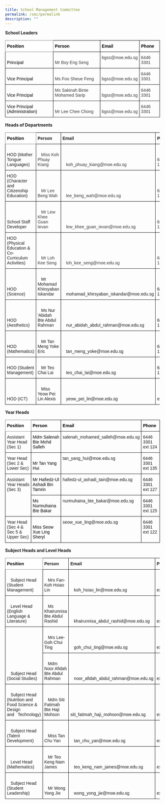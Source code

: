 ```yaml
---
title: School Management Committee
permalink: /smc/permalink
description: ""
---
```

**School Leaders**

<style type="text/css">
.tg  {border-collapse:collapse;border-spacing:0;}
.tg td{border-color:black;border-style:solid;border-width:1px;font-family:Arial, sans-serif;font-size:14px;
  overflow:hidden;padding:10px 5px;word-break:normal;}
.tg th{border-color:black;border-style:solid;border-width:1px;font-family:Arial, sans-serif;font-size:14px;
  font-weight:normal;overflow:hidden;padding:10px 5px;word-break:normal;}
.tg .tg-wye5{color:#3A3A3A;text-align:left;vertical-align:bottom}
.tg .tg-nce4{background-color:#ffffff;border-color:inherit;color:#FFF;font-weight:bold;text-align:left;vertical-align:bottom}
.tg .tg-j6zm{font-weight:bold;text-align:left;vertical-align:bottom}
.tg .tg-7zrl{text-align:left;vertical-align:bottom}
.tg .tg-t24n{color:#3A3A3A;text-align:left;vertical-align:top}
</style>
<table class="tg">
<thead>
  <tr>
    <th class="tg-nce4"><span style="font-weight:700;font-style:normal;text-decoration:none;color:black">Position</span></th>
    <th class="tg-j6zm"><span style="font-weight:700;font-style:normal;text-decoration:none;color:black">Person</span></th>
    <th class="tg-j6zm"><span style="font-weight:700;font-style:normal;text-decoration:none;color:black">Email</span> </th>
    <th class="tg-j6zm"><span style="font-weight:700;font-style:normal;text-decoration:none;color:black">Phone</span></th>
  </tr>
</thead>
<tbody>
  <tr>
    <td class="tg-7zrl"><span style="font-weight:400;font-style:normal;text-decoration:none;color:black">Principal</span></td>
    <td class="tg-wye5"><span style="font-weight:400;font-style:normal;text-decoration:none;color:#3A3A3A">Mr Boy Eng Seng </span></td>
    <td class="tg-t24n">bgss@moe.edu.sg</td>
    <td class="tg-t24n">6446 3301</td>
  </tr>
  <tr>
    <td class="tg-7zrl"><span style="font-weight:400;font-style:normal;text-decoration:none;color:black">Vice Principal</span></td>
    <td class="tg-wye5"><span style="font-weight:400;font-style:normal;text-decoration:none;color:#3A3A3A">Ms Foo Sheue Feng</span></td>
    <td class="tg-wye5"><span style="font-weight:400;font-style:normal;text-decoration:none;color:#3A3A3A">bgss@moe.edu.sg</span></td>
    <td class="tg-t24n">6446 3301</td>
  </tr>
  <tr>
    <td class="tg-7zrl"><span style="font-weight:400;font-style:normal;text-decoration:none;color:black">Vice Principal</span></td>
    <td class="tg-wye5"><span style="font-weight:400;font-style:normal;text-decoration:none;color:#3A3A3A">Ms Sakinah Binte Mohamed Sarip</span></td>
    <td class="tg-wye5"><span style="font-weight:400;font-style:normal;text-decoration:none;color:#3A3A3A">bgss@moe.edu.sg</span></td>
    <td class="tg-t24n">6446 3301</td>
  </tr>
  <tr>
    <td class="tg-7zrl"><span style="font-weight:400;font-style:normal;text-decoration:none;color:black">Vice Principal (Administration)</span></td>
    <td class="tg-wye5"><span style="font-weight:400;font-style:normal;text-decoration:none;color:#3A3A3A">Mr Lee Chee Chong</span></td>
    <td class="tg-wye5"><span style="font-weight:400;font-style:normal;text-decoration:none;color:#3A3A3A">bgss@moe.edu.sg</span></td>
    <td class="tg-t24n">6446 3301</td>
  </tr>
</tbody>
</table>

**Heads of Departments**

<style type="text/css">
.tg  {border-collapse:collapse;border-spacing:0;}
.tg td{border-color:black;border-style:solid;border-width:1px;font-family:Arial, sans-serif;font-size:14px;
  overflow:hidden;padding:10px 5px;word-break:normal;}
.tg th{border-color:black;border-style:solid;border-width:1px;font-family:Arial, sans-serif;font-size:14px;
  font-weight:normal;overflow:hidden;padding:10px 5px;word-break:normal;}
.tg .tg-wye5{color:#3A3A3A;text-align:left;vertical-align:bottom}
.tg .tg-nce4{background-color:#ffffff;border-color:inherit;color:#FFF;font-weight:bold;text-align:left;vertical-align:bottom}
.tg .tg-j6zm{font-weight:bold;text-align:left;vertical-align:bottom}
.tg .tg-7zrl{text-align:left;vertical-align:bottom}
</style>
<table class="tg">
<thead>
  <tr>
    <th class="tg-nce4"><span style="color:#000">Position</span></th>
    <th class="tg-j6zm">Person</th>
    <th class="tg-j6zm">Email </th>
    <th class="tg-j6zm">Phone</th>
  </tr>
</thead>
<tbody>
  <tr>
    <td class="tg-7zrl"><span style="font-weight:inherit;font-style:inherit">HOD (Mother Tongue Languages)</span></td>
    <td class="tg-wye5">&nbsp;&nbsp;&nbsp;<br>&nbsp;&nbsp;&nbsp;Miss Koh Phuay Kiang </td>
    <td class="tg-wye5">&nbsp;&nbsp;&nbsp;<br>&nbsp;&nbsp;&nbsp;koh_phuay_kiang@moe.edu.sg</td>
    <td class="tg-wye5">   <br>   64463301 ext 126</td>
  </tr>
  <tr>
    <td class="tg-7zrl"><span style="font-weight:inherit;font-style:inherit">HOD (Character and Citizenship Education)</span></td>
    <td class="tg-wye5">&nbsp;&nbsp;&nbsp;<br>&nbsp;&nbsp;&nbsp;Mr Lee Beng Wah </td>
    <td class="tg-wye5">&nbsp;&nbsp;&nbsp;<br>&nbsp;&nbsp;&nbsp;lee_beng_wah@moe.edu.sg</td>
    <td class="tg-wye5">   <br>   64463301 ext 133</td>
  </tr>
  <tr>
    <td class="tg-7zrl"><span style="font-weight:inherit;font-style:inherit">School Staff Developer</span></td>
    <td class="tg-wye5">&nbsp;&nbsp;&nbsp;<br>&nbsp;&nbsp;&nbsp;Mr Lew Khee Guan Ievan</td>
    <td class="tg-wye5">&nbsp;&nbsp;&nbsp;<br>&nbsp;&nbsp;&nbsp;lew_khee_guan_ievan@moe.edu.sg</td>
    <td class="tg-wye5">   <br>   64463301   ext 119</td>
  </tr>
  <tr>
    <td class="tg-7zrl"><span style="font-weight:inherit;font-style:inherit">HOD (Physical Education &amp; Co-Curriculum Activities)</span></td>
    <td class="tg-wye5">&nbsp;&nbsp;&nbsp;<br>&nbsp;&nbsp;&nbsp;Mr Loh Kee Seng </td>
    <td class="tg-wye5">&nbsp;&nbsp;&nbsp;<br>&nbsp;&nbsp;&nbsp;loh_kee_seng@moe.edu.sg</td>
    <td class="tg-wye5">   <br>   64463301 ext 169</td>
  </tr>
  <tr>
    <td class="tg-7zrl"><span style="font-weight:inherit;font-style:inherit">HOD (Science)</span></td>
    <td class="tg-7zrl">&nbsp;&nbsp;&nbsp;<br>&nbsp;&nbsp;&nbsp;Mr Mohamad Khirsyaban Iskandar </td>
    <td class="tg-7zrl">&nbsp;&nbsp;&nbsp;<br>&nbsp;&nbsp;&nbsp;mohamad_khirsyaban_iskandar@moe.edu.sg</td>
    <td class="tg-7zrl">   <br>   64463301 ext 121</td>
  </tr>
  <tr>
    <td class="tg-7zrl"><span style="font-weight:inherit;font-style:inherit">HOD (Aesthetics)</span></td>
    <td class="tg-7zrl">&nbsp;&nbsp;&nbsp;<br>&nbsp;&nbsp;&nbsp;Ms Nur 'Abidah Bte Abdul Rahman </td>
    <td class="tg-7zrl">&nbsp;&nbsp;&nbsp;<br>&nbsp;&nbsp;&nbsp;nur_abidah_abdul_rahman@moe.edu.sg</td>
    <td class="tg-7zrl">   <br>   64463301 ext 128</td>
  </tr>
  <tr>
    <td class="tg-7zrl"><span style="font-weight:inherit;font-style:inherit">HOD (Mathematics)</span></td>
    <td class="tg-7zrl">&nbsp;&nbsp;&nbsp;<br>&nbsp;&nbsp;&nbsp;Mr Tan Meng Yoke Eric </td>
    <td class="tg-7zrl">&nbsp;&nbsp;&nbsp;<br>&nbsp;&nbsp;&nbsp;tan_meng_yoke@moe.edu.sg</td>
    <td class="tg-7zrl">   <br>   64463301 ext 131</td>
  </tr>
  <tr>
    <td class="tg-7zrl"><span style="font-weight:inherit;font-style:inherit">HOD (Student Management)</span></td>
    <td class="tg-7zrl">&nbsp;&nbsp;&nbsp;<br>&nbsp;&nbsp;&nbsp;Mr Teo Chai Lai </td>
    <td class="tg-7zrl">&nbsp;&nbsp;&nbsp;<br>&nbsp;&nbsp;&nbsp;teo_chai_lai@moe.edu.sg</td>
    <td class="tg-7zrl">   <br>   64463301 ext 123</td>
  </tr>
  <tr>
    <td class="tg-7zrl"><span style="font-weight:inherit;font-style:inherit">HOD (ICT)</span></td>
    <td class="tg-7zrl">&nbsp;&nbsp;&nbsp;<br>&nbsp;&nbsp;&nbsp;Miss Yeow Pei Lin Alexis </td>
    <td class="tg-7zrl">&nbsp;&nbsp;&nbsp;<br>&nbsp;&nbsp;&nbsp;yeow_pei_lin@moe.edu.sg</td>
    <td class="tg-7zrl">&nbsp;&nbsp;&nbsp;<br>&nbsp;&nbsp;&nbsp;6446&nbsp;&nbsp;&nbsp;3301 ext 120</td>
  </tr>
</tbody>
</table>

**Year Heads**

<style type="text/css">
.tg  {border-collapse:collapse;border-spacing:0;}
.tg td{border-color:black;border-style:solid;border-width:1px;font-family:Arial, sans-serif;font-size:14px;
  overflow:hidden;padding:10px 5px;word-break:normal;}
.tg th{border-color:black;border-style:solid;border-width:1px;font-family:Arial, sans-serif;font-size:14px;
  font-weight:normal;overflow:hidden;padding:10px 5px;word-break:normal;}
.tg .tg-nce4{background-color:#ffffff;border-color:inherit;color:#FFF;font-weight:bold;text-align:left;vertical-align:bottom}
.tg .tg-j6zm{font-weight:bold;text-align:left;vertical-align:bottom}
.tg .tg-0lax{text-align:left;vertical-align:top}
.tg .tg-7zrl{text-align:left;vertical-align:bottom}
</style>
<table class="tg">
<thead>
  <tr>
    <th class="tg-nce4"><span style="font-weight:700;font-style:normal;text-decoration:none;color:black">Position</span></th>
    <th class="tg-j6zm"><span style="font-weight:700;font-style:normal;text-decoration:none;color:black">Person</span></th>
    <th class="tg-j6zm"><span style="font-weight:700;font-style:normal;text-decoration:none;color:black">Email</span> </th>
    <th class="tg-j6zm"><span style="font-weight:700;font-style:normal;text-decoration:none;color:black">Phone</span></th>
  </tr>
</thead>
<tbody>
  <tr>
    <td class="tg-0lax"><span style="font-weight:inherit;font-style:inherit">Assistant Year Head (Sec 1) </span></td>
    <td class="tg-7zrl"><span style="font-weight:400;font-style:normal;text-decoration:none;color:black">Mdm Salenah Bte Mohd Salleh</span></td>
    <td class="tg-0lax">salenah_mohamed_salleh@moe.edu.sg</td>
    <td class="tg-0lax">6446 3301 ext 124</td>
  </tr>
  <tr>
    <td class="tg-0lax"><span style="font-weight:inherit;font-style:inherit">Year Head (Sec 2 &amp; Lower Sec)</span></td>
    <td class="tg-7zrl"><span style="font-weight:400;font-style:normal;text-decoration:none;color:black">Mr Tan Yang Hui</span></td>
    <td class="tg-0lax">tan_yang_hui@moe.edu.sg </td>
    <td class="tg-0lax">6446 3301 ext 135</td>
  </tr>
  <tr>
    <td class="tg-0lax" rowspan="2"><span style="font-weight:inherit;font-style:inherit">Assistant Year Heads (Sec 3)</span></td>
    <td class="tg-7zrl"><span style="font-weight:400;font-style:normal;text-decoration:none;color:black">Mr Hafiedz-Ul Ashadi Bin Tamrin</span></td>
    <td class="tg-0lax">hafiedz-ul_ashadi_tain@moe.edu.sg</td>
    <td class="tg-0lax">6446 3301 ext 127</td>
  </tr>
  <tr>
    <td class="tg-7zrl"><span style="font-weight:400;font-style:normal;text-decoration:none;color:black">Ms Nurmuhaina Bte Bakar</span></td>
    <td class="tg-0lax">nurmuhaina_bte_bakar@moe.edu.sg</td>
    <td class="tg-0lax">6446 3301 ext 125</td>
  </tr>
  <tr>
    <td class="tg-0lax"><span style="font-weight:inherit;font-style:inherit">Year Head (Sec 4 &amp; Sec 5 &amp; Upper Sec)</span></td>
    <td class="tg-7zrl"><span style="font-weight:400;font-style:normal;text-decoration:none;color:black">Miss Seow Xue Ling Sheryl</span></td>
    <td class="tg-0lax">seow_xue_ling@moe.edu.sg</td>
    <td class="tg-0lax">6446 3301 ext 122</td>
  </tr>
</tbody>
</table>

**Subject Heads and Level Heads**
<style type="text/css">
.tg  {border-collapse:collapse;border-spacing:0;}
.tg td{border-color:black;border-style:solid;border-width:1px;font-family:Arial, sans-serif;font-size:14px;
  overflow:hidden;padding:10px 5px;word-break:normal;}
.tg th{border-color:black;border-style:solid;border-width:1px;font-family:Arial, sans-serif;font-size:14px;
  font-weight:normal;overflow:hidden;padding:10px 5px;word-break:normal;}
.tg .tg-v1w0{background-color:#ffffff;border-color:inherit;color:#000000;font-weight:bold;text-align:left;vertical-align:bottom}
.tg .tg-j6zm{font-weight:bold;text-align:left;vertical-align:bottom}
.tg .tg-7zrl{text-align:left;vertical-align:bottom}
</style>
<table class="tg">
<thead>
  <tr>
    <th class="tg-v1w0">Position</th>
    <th class="tg-j6zm">Person</th>
    <th class="tg-j6zm">Email </th>
    <th class="tg-j6zm">Phone</th>
  </tr>
</thead>
<tbody>
  <tr>
    <td class="tg-7zrl">&nbsp;&nbsp;&nbsp;<br>&nbsp;&nbsp;&nbsp;<span style="font-weight:inherit;font-style:inherit">Subject Head (Student Management) </span></td>
    <td class="tg-7zrl">&nbsp;&nbsp;&nbsp;<br>&nbsp;&nbsp;&nbsp;Mrs Fan-Koh Hsiao Lin </td>
    <td class="tg-7zrl">&nbsp;&nbsp;&nbsp;<br>&nbsp;&nbsp;&nbsp;koh_hsiao_lin@moe.edu.sg</td>
    <td class="tg-7zrl">&nbsp;&nbsp;&nbsp;<br>&nbsp;&nbsp;&nbsp;6446&nbsp;&nbsp;&nbsp;3301 ext 211</td>
  </tr>
  <tr>
    <td class="tg-7zrl">&nbsp;&nbsp;&nbsp;<br>&nbsp;&nbsp;&nbsp;<span style="font-weight:inherit;font-style:inherit">Level Head (English Language &amp; Literature)</span></td>
    <td class="tg-7zrl">&nbsp;&nbsp;&nbsp;<br>&nbsp;&nbsp;&nbsp;Ms Khairunnisa Bte Abdul Rashid</td>
    <td class="tg-7zrl">&nbsp;&nbsp;&nbsp;<br>&nbsp;&nbsp;&nbsp;khairunnisa_abdul_rashid@moe.edu.sg</td>
    <td class="tg-7zrl">&nbsp;&nbsp;&nbsp;<br>&nbsp;&nbsp;&nbsp;6446&nbsp;&nbsp;&nbsp;3301 ext 235</td>
  </tr>
  <tr>
    <td class="tg-7zrl" rowspan="2">&nbsp;&nbsp;&nbsp;<br>&nbsp;&nbsp;&nbsp;<span style="font-weight:inherit;font-style:inherit">Subject Head (Social Studies)</span></td>
    <td class="tg-7zrl">&nbsp;&nbsp;&nbsp;<br>&nbsp;&nbsp;&nbsp;Mrs Lee-Goh Chui Ting</td>
    <td class="tg-7zrl">&nbsp;&nbsp;&nbsp;<br>&nbsp;&nbsp;&nbsp;goh_chui_ting@moe.edu.sg</td>
    <td class="tg-7zrl">&nbsp;&nbsp;&nbsp;<br>&nbsp;&nbsp;&nbsp;6446&nbsp;&nbsp;&nbsp;3301 ext 231</td>
  </tr>
  <tr>
    <td class="tg-7zrl">&nbsp;&nbsp;&nbsp;<br>&nbsp;&nbsp;&nbsp;Mdm Noor Afidah Bte Abdul Rahman</td>
    <td class="tg-7zrl">&nbsp;&nbsp;&nbsp;<br>&nbsp;&nbsp;&nbsp;noor_afidah_abdul_rahman@moe.edu.sg</td>
    <td class="tg-7zrl">&nbsp;&nbsp;&nbsp;<br>&nbsp;&nbsp;&nbsp;6446&nbsp;&nbsp;&nbsp;3301 ext 219</td>
  </tr>
  <tr>
    <td class="tg-7zrl">&nbsp;&nbsp;&nbsp;<br>&nbsp;&nbsp;&nbsp;<span style="font-weight:inherit;font-style:inherit">Subject Head (Nutrition and Food Science &amp; Design and&nbsp;&nbsp;&nbsp;Technology)</span></td>
    <td class="tg-7zrl">&nbsp;&nbsp;&nbsp;<br>&nbsp;&nbsp;&nbsp;Mdm Siti Fatimah Bte Haji Mohson</td>
    <td class="tg-7zrl">siti_fatimah_haji_mohson@moe.edu.sg</td>
    <td class="tg-7zrl">&nbsp;&nbsp;&nbsp;<br>&nbsp;&nbsp;&nbsp;6446&nbsp;&nbsp;&nbsp;3301 ext 211</td>
  </tr>
  <tr>
    <td class="tg-7zrl">&nbsp;&nbsp;&nbsp;<br>&nbsp;&nbsp;&nbsp;<span style="font-weight:inherit;font-style:inherit">Subject Head (Talent Development)</span></td>
    <td class="tg-7zrl">&nbsp;&nbsp;&nbsp;<br>&nbsp;&nbsp;&nbsp;Miss Tan Chu Yan </td>
    <td class="tg-7zrl">&nbsp;&nbsp;&nbsp;<br>&nbsp;&nbsp;&nbsp;tan_chu_yan@moe.edu.sg</td>
    <td class="tg-7zrl">&nbsp;&nbsp;&nbsp;<br>&nbsp;&nbsp;&nbsp;6446&nbsp;&nbsp;&nbsp;3301 ext 223</td>
  </tr>
  <tr>
    <td class="tg-7zrl">&nbsp;&nbsp;&nbsp;<br>&nbsp;&nbsp;&nbsp;<span style="font-weight:inherit;font-style:inherit">Level Head (Mathematics)</span></td>
    <td class="tg-7zrl">&nbsp;&nbsp;&nbsp;<br>&nbsp;&nbsp;&nbsp;Mr Teo Keng Nam James </td>
    <td class="tg-7zrl">&nbsp;&nbsp;&nbsp;<br>&nbsp;&nbsp;&nbsp;teo_keng_nam_james@moe.edu.sg</td>
    <td class="tg-7zrl">&nbsp;&nbsp;&nbsp;<br>&nbsp;&nbsp;&nbsp;6446&nbsp;&nbsp;&nbsp;3301 ext 223</td>
  </tr>
  <tr>
    <td class="tg-7zrl">&nbsp;&nbsp;&nbsp;<br>&nbsp;&nbsp;&nbsp;<span style="font-weight:inherit;font-style:inherit">Subject Head (Student Leadership)</span></td>
    <td class="tg-7zrl">&nbsp;&nbsp;&nbsp;<br>&nbsp;&nbsp;&nbsp;Mr Wong Yong Jie</td>
    <td class="tg-7zrl">&nbsp;&nbsp;&nbsp;<br>&nbsp;&nbsp;&nbsp;wong_yong_jie@moe.edu.sg</td>
    <td class="tg-7zrl">&nbsp;&nbsp;&nbsp;<br>&nbsp;&nbsp;&nbsp;6446&nbsp;&nbsp;&nbsp;3301 ext 169</td>
  </tr>
</tbody>
</table>